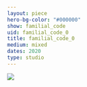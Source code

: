 ```yaml
---
layout: piece
hero-bg-color: "#000000"
show: familial_code
uid: familial_code_0
title: familial_code_0
medium: mixed
dates: 2020
type: studio
---
```


<img src="{{site.baseurl}}img/{{page.type}}/{{page.show}}/{{page.uid}}.jpg" class="piece-photo"/>
